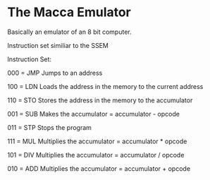 # The Macca Emulator

Basically an emulator of an 8 bit computer.

Instruction set similiar to the SSEM

Instruction Set:

000 = JMP Jumps to an address  

100 = LDN Loads the address in the memory to the current address

110 = STO Stores the address in the memory to the accumulator

001 = SUB Makes the accumulator = accumulator - opcode

011 = STP Stops the program

111 = MUL Multiplies the accumulator = accumulator * opcode

101 = DIV Multiplies the accumulator = accumulator / opcode

010 = ADD Multiplies the accumulator = accumulator + opcode
